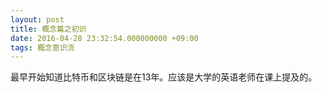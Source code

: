 ```yaml
---
layout: post
title: 概念篇之初识
date: 2016-04-28 23:32:54.000000000 +09:00
tags: 概念意识流
---
```

最早开始知道比特币和区块链是在13年。应该是大学的英语老师在课上提及的。
